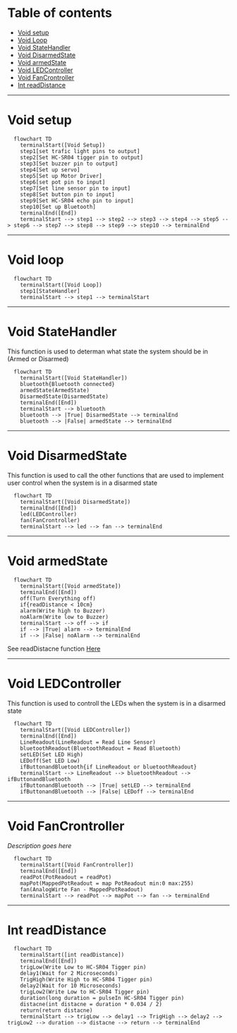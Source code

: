 # Table of contents
- [Void setup](https://github.com/TheDjgamerProductions/Robotics2022/blob/main/Assessments/Assessment_2_Smart_Device_House/Logic.md#void-setup)
- [Void Loop](https://github.com/TheDjgamerProductions/Robotics2022/blob/main/Assessments/Assessment_2_Smart_Device_House/Logic.md#void-loop)
- [Void StateHandler](https://github.com/TheDjgamerProductions/Robotics2022/blob/main/Assessments/Assessment_2_Smart_Device_House/Logic.md#void-statehandler)
- [Void DisarmedState](https://github.com/TheDjgamerProductions/Robotics2022/blob/main/Assessments/Assessment_2_Smart_Device_House/Logic.md#Void-DisarmedState)
- [Void armedState](https://github.com/TheDjgamerProductions/Robotics2022/blob/main/Assessments/Assessment_2_Smart_Device_House/Logic.md#Void-armedState)
- [Void LEDController](https://github.com/TheDjgamerProductions/Robotics2022/blob/main/Assessments/Assessment_2_Smart_Device_House/Logic.md#void-ledcontroller)
- [Void FanCrontroller](https://github.com/TheDjgamerProductions/Robotics2022/blob/main/Assessments/Assessment_2_Smart_Device_House/Logic.md#void-fancrontroller)
- [Int readDistance](https://github.com/TheDjgamerProductions/Robotics2022/blob/main/Assessments/Assessment_2_Smart_Device_House/Logic.md#int-readDistance)

- - -

# Void setup
```mermaid
  flowchart TD
    terminalStart([Void Setup])
    step1[set trafic light pins to output]
    step2[Set HC-SR04 tigger pin to output]
    step3[Set buzzer pin to output]
    step4[Set up servo]
    step5[Set up Motor Driver]
    step6[set pot pin to input]
    step7[Set line sensor pin to input]
    step8[Set button pin to input]
    step9[Set HC-SR04 echo pin to input]
    step10[Set up Bluetooth]
    terminalEnd([End])
    terminalStart --> step1 --> step2 --> step3 --> step4 --> step5 --> step6 --> step7 --> step8 --> step9 --> step10 --> terminalEnd
```

- - - -


# Void loop
```mermaid
  flowchart TD
    terminalStart([Void Loop])
    step1[StateHandler]
    terminalStart --> step1 --> terminalStart
```

- - - -


# Void StateHandler
This function is used to determan what state the system should be in (Armed or Disarmed)
```mermaid
  flowchart TD
    terminalStart([Void StateHandler])
    bluetooth{Bluetooth connected}
    armedState(ArmedState)
    DisarmedState(DisarmedState)
    terminalEnd([End])
    terminalStart --> bluetooth
    bluetooth --> |True| DisarmedState --> terminalEnd
    bluetooth --> |False| armedState --> terminalEnd

```

- - - -
# Void DisarmedState
This function is used to call the other functions that are used to implement user control when the system is in a disarmed state
```mermaid
  flowchart TD
    terminalStart([Void DisarmedState])
    terminalEnd([End])
    led(LEDController)
    fan(FanCrontroller)
    terminalStart --> led --> fan --> terminalEnd
```
- - - 
# Void armedState
```mermaid
  flowchart TD
    terminalStart([Void armedState])
    terminalEnd([End])
    off(Turn Everything off)
    if{readDistance < 10cm}
    alarm(Write high to Buzzer)
    noAlarm(Write low to Buzzer)
    terminalStart --> off --> if
    if --> |True| alarm --> terminalEnd
    if --> |False| noAlarm --> terminalEnd
```
See readDistacne function [Here](https://github.com/TheDjgamerProductions/Robotics2022/blob/main/Assessments/Assessment_2_Smart_Device_House/Logic.md#int-readDistance)


- - - 

# Void LEDController
This function is used to controll the LEDs when the system is in a disarmed state
```mermaid
  flowchart TD
    terminalStart([Void LEDController])
    terminalEnd([End])
    LineReadout(LineReadout = Read Line Sensor)
    bluetoothReadout(BluetoothReadout = Read Bluetooth)
    setLED(Set LED High)
    LEDoff(Set LED Low)
    ifButtonandBluetooth{if LineReadout or bluetoothReadout}
    terminalStart --> LineReadout --> bluetoothReadout --> ifButtonandBluetooth
    ifButtonandBluetooth --> |True| setLED --> terminalEnd
    ifButtonandBluetooth --> |False| LEDoff --> terminalEnd 
```


- -  -

# Void FanCrontroller
*Description goes here*
```mermaid
  flowchart TD
    terminalStart([Void FanCrontroller])
    terminalEnd([End])
    readPot(PotReadout = readPot)
    mapPot(MappedPotReadout = map PotReadout min:0 max:255)
    fan(AnalogWirte Fan - MappedPotReadout)
    terminalStart --> readPot --> mapPot --> fan --> terminalEnd
```

- - -

# Int readDistance

```mermaid
  flowchart TD
    terminalStart([int readDistance])
    terminalEnd([End])
    trigLow(Write Low to HC-SR04 Tigger pin)
    delay1(Wait for 2 Microseconds)
    TrigHigh(Write High to HC-SR04 Tigger pin)
    delay2(Wait for 10 Microseconds)
    trigLow2(Write Low to HC-SR04 Tigger pin)
    duration(long duration = pulseIn HC-SR04 Tigger pin)
    distacne(int distacne = duration * 0.034 / 2)
    return(return distacne)
    terminalStart --> trigLow --> delay1 --> TrigHigh --> delay2 --> trigLow2 --> duration --> distacne --> return --> terminalEnd
```




<!--- template
```mermaid
  flowchart TD
    terminalStart([Void name])
    terminalEnd([End])
```
-->
